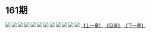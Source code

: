 # 161期
![](https://mao.mhtupian.com/uploads/img/7563/74828/001.jpg)
![](https://mao.mhtupian.com/uploads/img/7563/74828/002.jpg)
![](https://mao.mhtupian.com/uploads/img/7563/74828/003.jpg)
![](https://mao.mhtupian.com/uploads/img/7563/74828/004.jpg)
![](https://mao.mhtupian.com/uploads/img/7563/74828/005.jpg)
![](https://mao.mhtupian.com/uploads/img/7563/74828/006.jpg)
![](https://mao.mhtupian.com/uploads/img/7563/74828/007.jpg)
![](https://mao.mhtupian.com/uploads/img/7563/74828/008.jpg)
![](https://mao.mhtupian.com/uploads/img/7563/74828/009.jpg)
![](https://mao.mhtupian.com/uploads/img/7563/74828/010.jpg)
![](https://mao.mhtupian.com/uploads/img/7563/74828/011.jpg)
![](https://mao.mhtupian.com/uploads/img/7563/74828/012.jpg)
[【上一章】](./121.md)
[【目录】](./READMD.md)
[【下一章】](./123.md)
